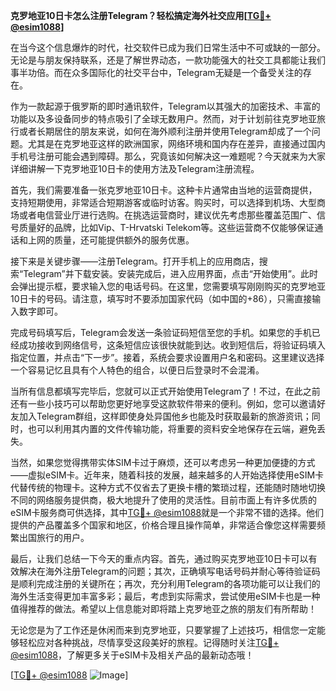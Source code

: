 **克罗地亚10日卡怎么注册Telegram？轻松搞定海外社交应用[[TG💪+ @esim1088](https://t.me/s/esim1088)]**

在当今这个信息爆炸的时代，社交软件已成为我们日常生活中不可或缺的一部分。无论是与朋友保持联系，还是了解世界动态，一款功能强大的社交工具都能让我们事半功倍。而在众多国际化的社交平台中，Telegram无疑是一个备受关注的存在。

作为一款起源于俄罗斯的即时通讯软件，Telegram以其强大的加密技术、丰富的功能以及多设备同步的特点吸引了全球无数用户。然而，对于计划前往克罗地亚旅行或者长期居住的朋友来说，如何在海外顺利注册并使用Telegram却成了一个问题。尤其是在克罗地亚这样的欧洲国家，网络环境和国内存在差异，直接通过国内手机号注册可能会遇到障碍。那么，究竟该如何解决这一难题呢？今天就来为大家详细讲解一下克罗地亚10日卡的使用方法及Telegram注册流程。

首先，我们需要准备一张克罗地亚10日卡。这种卡片通常由当地的运营商提供，支持短期使用，非常适合短期游客或临时访客。购买时，可以选择到机场、大型商场或者电信营业厅进行选购。在挑选运营商时，建议优先考虑那些覆盖范围广、信号质量好的品牌，比如Vip、T-Hrvatski Telekom等。这些运营商不仅能够保证通话和上网的质量，还可能提供额外的服务优惠。

接下来是关键步骤——注册Telegram。打开手机上的应用商店，搜索“Telegram”并下载安装。安装完成后，进入应用界面，点击“开始使用”。此时会弹出提示框，要求输入您的电话号码。在这里，您需要填写刚刚购买的克罗地亚10日卡的号码。请注意，填写时不要添加国家代码（如中国的+86），只需直接输入数字即可。

完成号码填写后，Telegram会发送一条验证码短信至您的手机。如果您的手机已经成功接收到网络信号，这条短信应该很快就能到达。收到短信后，将验证码填入指定位置，并点击“下一步”。接着，系统会要求设置用户名和密码。这里建议选择一个容易记忆且具有个人特色的组合，以便日后登录时不会混淆。

当所有信息都填写完毕后，您就可以正式开始使用Telegram了！不过，在此之前还有一些小技巧可以帮助您更好地享受这款软件带来的便利。例如，您可以邀请好友加入Telegram群组，这样即使身处异国他乡也能及时获取最新的旅游资讯；同时，也可以利用其内置的文件传输功能，将重要的资料安全地保存在云端，避免丢失。

当然，如果您觉得携带实体SIM卡过于麻烦，还可以考虑另一种更加便捷的方式——虚拟eSIM卡。近年来，随着科技的发展，越来越多的人开始选择使用eSIM卡代替传统的物理卡。这种方式不仅省去了更换卡槽的繁琐过程，还能随时随地切换不同的网络服务提供商，极大地提升了使用的灵活性。目前市面上有许多优质的eSIM卡服务商可供选择，其中[TG💪+ @esim1088](https://t.me/s/esim1088)就是一个非常不错的选择。他们提供的产品覆盖多个国家和地区，价格合理且操作简单，非常适合像您这样需要频繁出国旅行的用户。

最后，让我们总结一下今天的重点内容。首先，通过购买克罗地亚10日卡可以有效解决在海外注册Telegram的问题；其次，正确填写电话号码并耐心等待验证码是顺利完成注册的关键所在；再次，充分利用Telegram的各项功能可以让我们的海外生活变得更加丰富多彩；最后，考虑到实际需求，尝试使用eSIM卡也是一种值得推荐的做法。希望以上信息能对即将踏上克罗地亚之旅的朋友们有所帮助！

无论您是为了工作还是休闲而来到克罗地亚，只要掌握了上述技巧，相信您一定能够轻松应对各种挑战，尽情享受这段美好的旅程。记得随时关注[TG💪+ @esim1088](https://t.me/s/esim1088)，了解更多关于eSIM卡及相关产品的最新动态哦！

[[TG💪+ @esim1088](https://t.me/s/esim1088) ![Image](https://i.postimg.cc/4NQfJmqS/Snipaste-2025-05-13-00-14-12.png)]